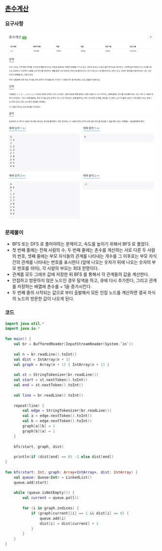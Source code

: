 ## [촌수계산](https://www.acmicpc.net/problem/2644)

### 요구사항
![img.png](img.png)


### 문제풀이
* BFS 또는 DFS 로 풀어야하는 문제이고, 속도를 높이기 위해서 BFS 로 풀었다.
* 첫 번째 줄에는 전체 사람의 수, 두 번째 줄에는 촌수를 계산하는 서로 다른 두 사람의 번호, 셋째 줄에는 부모 자식들의 관계를 나타내는 개수를 그 이후로는 부모 자식간의 관계를 나타내는 번호를 표시한다 (앞에 나오는 숫자가 뒤에 나오는 숫자의 부모 번호를 의미), 각 사람의 부모는 최대 한명이다.
* 관계를 모두 그래프 값에 저장한 뒤 BFS 를 통해서 각 관계들의 값을 계산한다.
* 안접하고 방문하지 않은 노드인 경우 탐색을 하고, 큐에 다시 추가한다, 그리고 관계를 저장하는 배열에 촌수를 + 1을 증가시킨다.
* 두 번째 줄의 시작되는 값으로 부터 출발해서 모든 인접 노드를 계산하면 결국 자식의 노드의 방문한 값이 나오게 된다.

### 코드
```kotlin
import java.util.*
import java.io.*

fun main() {
    val br = BufferedReader(InputStreamReader(System.`in`))

    val n = br.readLine().toInt()
    val dist = IntArray(n + 1)
    val graph = Array(n + 1) { IntArray(n + 1) }

    val st = StringTokenizer(br.readLine())
    val start = st.nextToken().toInt()
    val end = st.nextToken().toInt()

    val line = br.readLine().toInt()

    repeat(line) {
        val edge = StringTokenizer(br.readLine())
        val a = edge.nextToken().toInt()
        val b = edge.nextToken().toInt()
        graph[a][b] = 1
        graph[b][a] = 1
    }

    bfs(start, graph, dist)

    println(if (dist[end] == 0) -1 else dist[end])
}

fun bfs(start: Int, graph: Array<IntArray>, dist: IntArray) {
    val queue: Queue<Int> = LinkedList()
    queue.add(start)

    while (queue.isNotEmpty()) {
        val current = queue.poll()

        for (i in graph.indices) {
            if (graph[current][i] == 1 && dist[i] == 0) {
                queue.add(i)
                dist[i] = dist[current] + 1
            }
        }
    }
}
```